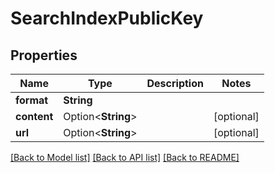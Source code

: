 # SearchIndexPublicKey

## Properties

Name | Type | Description | Notes
------------ | ------------- | ------------- | -------------
**format** | **String** |  | 
**content** | Option<**String**> |  | [optional]
**url** | Option<**String**> |  | [optional]

[[Back to Model list]](../README.md#documentation-for-models) [[Back to API list]](../README.md#documentation-for-api-endpoints) [[Back to README]](../README.md)



